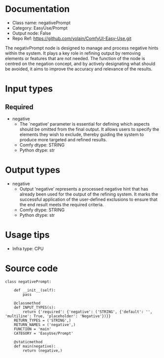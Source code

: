 # Documentation
- Class name: negativePrompt
- Category: EasyUse/Prompt
- Output node: False
- Repo Ref: https://github.com/yolain/ComfyUI-Easy-Use.git

The negativPrompt node is designed to manage and process negative hints within the system. It plays a key role in refining output by removing elements or features that are not needed. The function of the node is centred on the negation concept, and by actively designating what should be avoided, it aims to improve the accuracy and relevance of the results.

# Input types
## Required
- negative
    - The `negative' parameter is essential for defining which aspects should be omitted from the final output. It allows users to specify the elements they wish to exclude, thereby guiding the system to produce more targeted and refined results.
    - Comfy dtype: STRING
    - Python dtype: str

# Output types
- negative
    - Output ‘negative’ represents a processed negative hint that has already been used for the output of the refining system. It marks the successful application of the user-defined exclusions to ensure that the end result meets the required criteria.
    - Comfy dtype: STRING
    - Python dtype: str

# Usage tips
- Infra type: CPU

# Source code
```
class negativePrompt:

    def __init__(self):
        pass

    @classmethod
    def INPUT_TYPES(s):
        return {'required': {'negative': ('STRING', {'default': '', 'multiline': True, 'placeholder': 'Negative'})}}
    RETURN_TYPES = ('STRING',)
    RETURN_NAMES = ('negative',)
    FUNCTION = 'main'
    CATEGORY = 'EasyUse/Prompt'

    @staticmethod
    def main(negative):
        return (negative,)
```
